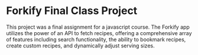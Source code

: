 # Forkify Final Class Project

This project was a final assignment for a javascript course. The Forkify app utilizes the power of an API to fetch recipes, offering a comprehensive array of features including search functionality, the ability to bookmark recipes, create custom recipes, and dynamically adjust serving sizes.
